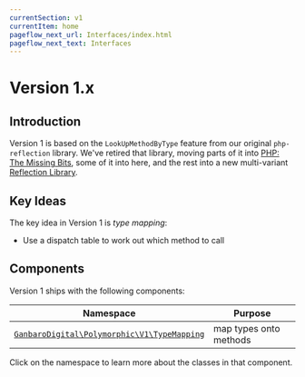 ```yaml
---
currentSection: v1
currentItem: home
pageflow_next_url: Interfaces/index.html
pageflow_next_text: Interfaces
---
```


# Version 1.x

## Introduction

Version 1 is based on the `LookUpMethodByType` feature from our original `php-reflection` library. We've retired that library, moving parts of it into [PHP: The Missing Bits](https://ganbarodigital.github.io/php-the-missing-bits/), some of it into here, and the rest into a new multi-variant [Reflection Library](https://ganbarodigital.github.io/php-mv-reflection).

## Key Ideas

The key idea in Version 1 is _type mapping_:

* Use a dispatch table to work out which method to call

## Components

Version 1 ships with the following components:

Namespace | Purpose
----------|--------
[`GanbaroDigital\Polymorphic\V1\TypeMapping`](TypeMapping/index.html) | map types onto methods

Click on the namespace to learn more about the classes in that component.

